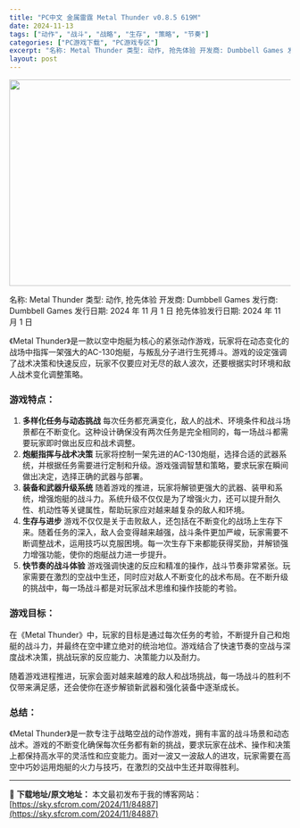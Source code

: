 ```yaml
---
title: "PC中文 金属雷霆 Metal Thunder v0.8.5 619M"
date: 2024-11-13
tags: ["动作", "战斗", "战略", "生存", "策略", "节奏"]
categories: ["PC游戏下载", "PC游戏专区"]
excerpt: "名称: Metal Thunder 类型: 动作, 抢先体验 开发商: Dumbbell Games 发行商: Dumbbell Games 发行日期: 2024 年 11 月 1 日 抢先体验发行日期: 2024 年 11 月 1 日 《Metal Thunder》是一款以空中炮艇为核心的紧张动作&hellip;"
layout: post
---
```


<img class="aligncenter size-full wp-image-84888" src="https://sky.sfcrom.com/wp-content/uploads/2024/11/2024111300400521.webp" alt="" width="660" height="370" />

名称: Metal Thunder
类型: 动作, 抢先体验
开发商: Dumbbell Games
发行商: Dumbbell Games
发行日期: 2024 年 11 月 1 日
抢先体验发行日期: 2024 年 11 月 1 日

《Metal Thunder》是一款以空中炮艇为核心的紧张动作游戏，玩家将在动态变化的战场中指挥一架强大的AC-130炮艇，与叛乱分子进行生死搏斗。游戏的设定强调了战术决策和快速反应，玩家不仅要应对无尽的敌人波次，还要根据实时环境和敌人战术变化调整策略。
<h3>游戏特点：</h3>
<ol>
 	<li><strong>多样化任务与动态挑战</strong>
每次任务都充满变化，敌人的战术、环境条件和战斗场景都在不断变化。这种设计确保没有两次任务是完全相同的，每一场战斗都需要玩家即时做出反应和战术调整。</li>
 	<li><strong>炮艇指挥与战术决策</strong>
玩家将控制一架先进的AC-130炮艇，选择合适的武器系统，并根据任务需要进行定制和升级。游戏强调智慧和策略，要求玩家在瞬间做出决定，选择正确的武器与部署。</li>
 	<li><strong>装备和武器升级系统</strong>
随着游戏的推进，玩家将解锁更强大的武器、装甲和系统，增强炮艇的战斗力。系统升级不仅仅是为了增强火力，还可以提升耐久性、机动性等关键属性，帮助玩家应对越来越复杂的敌人和环境。</li>
 	<li><strong>生存与进步</strong>
游戏不仅仅是关于击败敌人，还包括在不断变化的战场上生存下来。随着任务的深入，敌人会变得越来越强，战斗条件更加严峻，玩家需要不断调整战术，运用技巧以克服困境。每一次生存下来都能获得奖励，并解锁强力增强功能，使你的炮艇战力进一步提升。</li>
 	<li><strong>快节奏的战斗体验</strong>
游戏强调快速的反应和精准的操作，战斗节奏非常紧张。玩家需要在激烈的空战中生还，同时应对敌人不断变化的战术布局。在不断升级的挑战中，每一场战斗都是对玩家战术思维和操作技能的考验。</li>
</ol>
<h3>游戏目标：</h3>
在《Metal Thunder》中，玩家的目标是通过每次任务的考验，不断提升自己和炮艇的战斗力，并最终在空中建立绝对的统治地位。游戏结合了快速节奏的空战与深度战术决策，挑战玩家的反应能力、决策能力以及耐力。

随着游戏进程推进，玩家会面对越来越难的敌人和战场挑战，每一场战斗的胜利不仅带来满足感，还会使你在逐步解锁新武器和强化装备中逐渐成长。
<h3>总结：</h3>
《Metal Thunder》是一款专注于战略空战的动作游戏，拥有丰富的战斗场景和动态战术。游戏的不断变化确保每次任务都有新的挑战，要求玩家在战术、操作和决策上都保持高水平的灵活性和应变能力。面对一波又一波敌人的进攻，玩家需要在高空中巧妙运用炮艇的火力与技巧，在激烈的交战中生还并取得胜利。

---
📖 **下载地址/原文地址：** 本文最初发布于我的博客网站：[https://sky.sfcrom.com/2024/11/84887](https://sky.sfcrom.com/2024/11/84887)
